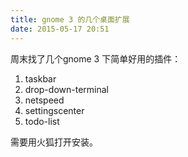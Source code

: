 ```yaml
---
title: gnome 3 的几个桌面扩展
date: 2015-05-17 20:51
---
```

周末找了几个gnome 3 下简单好用的插件：

1. taskbar
2. drop-down-terminal
3. netspeed
4. settingscenter
5. todo-list

需要用火狐打开安装。


